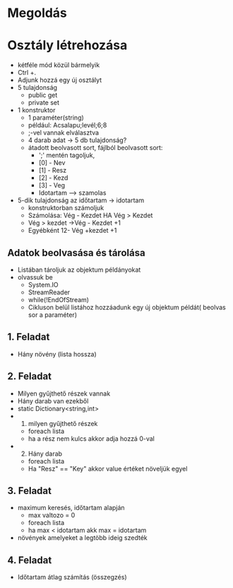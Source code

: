 ﻿# Megoldás
# Osztály létrehozása
- kétféle mód közül bármelyik
- Ctrl +.
- Adjunk hozzá egy új osztályt
- 5 tulajdonság
  - public get
  - private set
- 1 konstruktor
  - 1 paraméter(string)
  - például: Acsalapu;levél;6;8
  - ;-vel vannak elválasztva
  - 4 darab adat -> 5 db tulajdonság?
  - átadott beolvasott sort, fájlból beolvasott sort: 
    - ';' mentén tagoljuk, 
    - [0] - Nev
    - [1] - Resz
    - [2] - Kezd
    - [3] - Veg
    - Idotartam --> szamolas
 - 5-dik tulajdonság az időtartam -> idotartam
    - konstruktorban számoljuk
    - Számolása: Vég - Kezdet HA Vég > Kezdet
    - Vég > kezdet ->Vég - Kezdet +1
    - Egyébként 12- Vég +kezdet +1
 ## Adatok beolvasása és tárolása
- Listában tároljuk az objektum példányokat
- olvassuk be
  - System.IO
  - StreamReader
  - while(!EndOfStream)
  - Cikluson belül listához hozzáadunk egy új objektum példát( beolvas sor a paraméter)
 ## 1. Feladat
  - Hány növény (lista hossza)
  
## 2. Feladat
  - Milyen gyűjthető részek vannak
  - Hány darab van ezekből 
  - static Dictionary<string,int>
  - 1. milyen gyűjthető részek
    - foreach lista
    - ha a rész nem kulcs akkor adja hozzá 0-val
   - 2. Hány darab
       - foreach lista
       - Ha "Resz" == "Key" akkor value értéket növeljük egyel
 
## 3. Feladat
- maximum keresés, időtartam alapján 
  - max valtozo = 0
  - foreach lista
  - ha max < idotartam akk max = idotartam
- növények amelyeket a legtöbb ideig szedték



## 4. Feladat
- Időtartam átlag számítás (összegzés)
